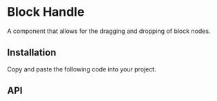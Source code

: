 # Block Handle

A component that allows for the dragging and dropping of block nodes.

<!-- @include: @/examples/block-handle.md -->

## Installation

Copy and paste the following code into your project.

<!-- @include: @/example-code-blocks/block-handle/block-handle.md -->

## API
